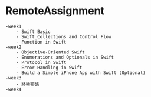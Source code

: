 # RemoteAssignment
    -week1
        - Swift Basic
        - Swift Collections and Control Flow
        - Function in Swift
    -week2
        - Objective-Oriented Swift
        - Enumerations and Optionals in Swift
        - Protocol in Swift
        - Error Handling in Swift
        - Build a Simple iPhone App with Swift (Optional)
    -week3
        - 終極密碼
    -week4
